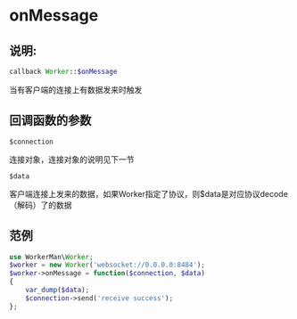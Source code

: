 # onMessage
## 说明:
```php
callback Worker::$onMessage
```

当有客户端的连接上有数据发来时触发

## 回调函数的参数

``` $connection ```

连接对象，连接对象的说明见下一节

``` $data ```

客户端连接上发来的数据，如果Worker指定了协议，则$data是对应协议decode（解码）了的数据


## 范例

```php
use WorkerMan\Worker;
$worker = new Worker('websocket://0.0.0.0:8484');
$worker->onMessage = function($connection, $data)
{
    var_dump($data);
    $connection->send('receive success');
};
```
